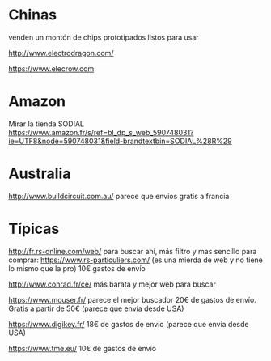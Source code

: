 # Chinas
venden un montón de chips prototipados listos para usar

http://www.electrodragon.com/

https://www.elecrow.com

# Amazon
Mirar la tienda SODIAL
https://www.amazon.fr/s/ref=bl_dp_s_web_590748031?ie=UTF8&node=590748031&field-brandtextbin=SODIAL%28R%29

# Australia
http://www.buildcircuit.com.au/
parece que envios gratis a francia


# Típicas
http://fr.rs-online.com/web/
  para buscar ahí, más filtro y mas sencillo
  para comprar: https://www.rs-particuliers.com/ (es una mierda de web y no tiene lo mismo que la pro)
  10€ gastos de envío

http://www.conrad.fr/ce/
  más barata y mejor web para buscar

https://www.mouser.fr/
  parece el mejor buscador
  20€ de gastos de envío. Gratis a partir de 50€ (parece que envía desde USA)

https://www.digikey.fr/
  18€ de gastos de envío (parece que envía desde USA)

https://www.tme.eu/
  10€ de gastos de envío
